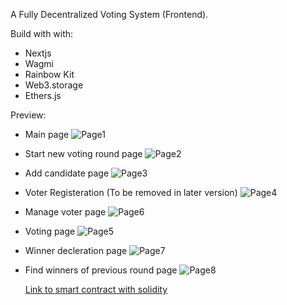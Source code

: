A Fully Decentralized Voting System (Frontend).

Build with with:
 - Nextjs
 - Wagmi
 - Rainbow Kit
 - Web3.storage
 - Ethers.js

 
 Preview:
 
  - Main page
![Page1](https://user-images.githubusercontent.com/93488388/202191288-83623580-e4c5-4211-a52d-d9d6a70f94ef.png)
 
  - Start new voting round page
  ![Page2](https://user-images.githubusercontent.com/93488388/202191505-20789ca2-dc90-4e9c-98f1-423b60eb59dc.png)
  
  - Add candidate page
  ![Page3](https://user-images.githubusercontent.com/93488388/202191593-5befb1e8-8ef9-4bb9-9b98-0992bba76ad2.png)

 - Voter Registeration (To be removed in later version)
 ![Page4](https://user-images.githubusercontent.com/93488388/202191821-54eacc10-370f-4053-aeb8-4dd6ddc0fec6.png)


 - Manage voter page
![Page6](https://user-images.githubusercontent.com/93488388/202192007-1804f2b7-9107-4648-9638-e68a354a7de5.png)

 - Voting page
 ![Page5](https://user-images.githubusercontent.com/93488388/202192285-ab5574d0-7150-4d63-b58e-92c26ec4e9fd.png)
 
 - Winner decleration page
  ![Page7](https://user-images.githubusercontent.com/93488388/202192457-b0dbbdd9-9516-4330-b30d-6ee4ac019972.png)
  
 - Find winners of previous round page
   ![Page8](https://user-images.githubusercontent.com/93488388/202192637-c693c641-b195-4820-ac43-163666542d83.png)
   
   
   [Link to smart contract with solidity](https://github.com/adityabhattad2021/Decentralized-Voting)

  
 
 


